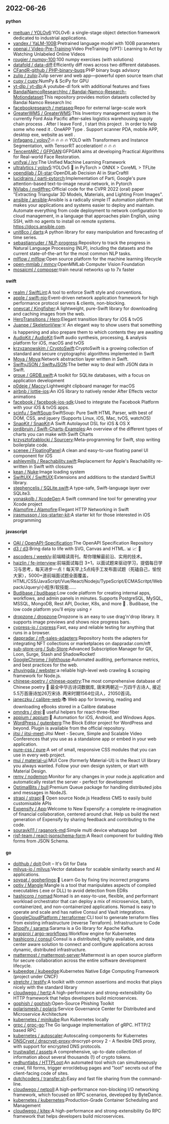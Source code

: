 ## 2022-06-26

#### python
* [meituan / YOLOv6](https://github.com/meituan/YOLOv6):YOLOv6: a single-stage object detection framework dedicated to industrial applications.
* [yandex / YaLM-100B](https://github.com/yandex/YaLM-100B):Pretrained language model with 100B parameters
* [openai / Video-Pre-Training](https://github.com/openai/Video-Pre-Training):Video PreTraining (VPT): Learning to Act by Watching Unlabeled Online Videos
* [rougier / numpy-100](https://github.com/rougier/numpy-100):100 numpy exercises (with solutions)
* [datafold / data-diff](https://github.com/datafold/data-diff):Efficiently diff rows across two different databases.
* [CFandR-github / PHP-binary-bugs](https://github.com/CFandR-github/PHP-binary-bugs):PHP binary bugs advisory
* [zulip / zulip](https://github.com/zulip/zulip):Zulip server and web app—powerful open source team chat
* [cupy / cupy](https://github.com/cupy/cupy):NumPy & SciPy for GPU
* [yt-dlp / yt-dlp](https://github.com/yt-dlp/yt-dlp):A youtube-dl fork with additional features and fixes
* [BandaiNamcoResearchInc / Bandai-Namco-Research-Motiondataset](https://github.com/BandaiNamcoResearchInc/Bandai-Namco-Research-Motiondataset):This repository provides motion datasets collected by Bandai Namco Research Inc
* [facebookresearch / metaseq](https://github.com/facebookresearch/metaseq):Repo for external large-scale work
* [GreaterWMS / GreaterWMS](https://github.com/GreaterWMS/GreaterWMS):This Inventory management system is the currently Ford Asia Pacific after-sales logistics warehousing supply chain process . After I leave Ford , I start this project . In order to help some who need it . OneAPP Type . Support scanner PDA, mobile APP, desktop exe, website as well .
* [jinfagang / yolov7](https://github.com/jinfagang/yolov7):🔥
🔥
🔥
🔥
YOLO with Transformers and Instance Segmentation, with TensorRT acceleration!
🔥
🔥
🔥
* [TencentARC / GFPGAN](https://github.com/TencentARC/GFPGAN):GFPGAN aims at developing Practical Algorithms for Real-world Face Restoration.
* [unifyai / ivy](https://github.com/unifyai/ivy):The Unified Machine Learning Framework
* [ultralytics / yolov5](https://github.com/ultralytics/yolov5):YOLOv5
🚀
in PyTorch > ONNX > CoreML > TFLite
* [opendilab / DI-star](https://github.com/opendilab/DI-star):OpenDILab Decision AI in StarCraftII
* [lucidrains / parti-pytorch](https://github.com/lucidrains/parti-pytorch):Implementation of Parti, Google's pure attention-based text-to-image neural network, in Pytorch
* [NVlabs / nvdiffrec](https://github.com/NVlabs/nvdiffrec):Official code for the CVPR 2022 (oral) paper "Extracting Triangular 3D Models, Materials, and Lighting From Images".
* [ansible / ansible](https://github.com/ansible/ansible):Ansible is a radically simple IT automation platform that makes your applications and systems easier to deploy and maintain. Automate everything from code deployment to network configuration to cloud management, in a language that approaches plain English, using SSH, with no agents to install on remote systems. https://docs.ansible.com.
* [unit8co / darts](https://github.com/unit8co/darts):A python library for easy manipulation and forecasting of time series.
* [sebastianruder / NLP-progress](https://github.com/sebastianruder/NLP-progress):Repository to track the progress in Natural Language Processing (NLP), including the datasets and the current state-of-the-art for the most common NLP tasks.
* [mlflow / mlflow](https://github.com/mlflow/mlflow):Open source platform for the machine learning lifecycle
* [open-mmlab / mmcv](https://github.com/open-mmlab/mmcv):OpenMMLab Computer Vision Foundation
* [mosaicml / composer](https://github.com/mosaicml/composer):train neural networks up to 7x faster

#### swift
* [realm / SwiftLint](https://github.com/realm/SwiftLint):A tool to enforce Swift style and conventions.
* [apple / swift-nio](https://github.com/apple/swift-nio):Event-driven network application framework for high performance protocol servers & clients, non-blocking.
* [onevcat / Kingfisher](https://github.com/onevcat/Kingfisher):A lightweight, pure-Swift library for downloading and caching images from the web.
* [HeroTransitions / Hero](https://github.com/HeroTransitions/Hero):Elegant transition library for iOS & tvOS
* [Juanpe / SkeletonView](https://github.com/Juanpe/SkeletonView):☠️
An elegant way to show users that something is happening and also prepare them to which contents they are awaiting
* [AudioKit / AudioKit](https://github.com/AudioKit/AudioKit):Swift audio synthesis, processing, & analysis platform for iOS, macOS and tvOS
* [krzyzanowskim / CryptoSwift](https://github.com/krzyzanowskim/CryptoSwift):CryptoSwift is a growing collection of standard and secure cryptographic algorithms implemented in Swift
* [Moya / Moya](https://github.com/Moya/Moya):Network abstraction layer written in Swift.
* [SwiftyJSON / SwiftyJSON](https://github.com/SwiftyJSON/SwiftyJSON):The better way to deal with JSON data in Swift.
* [groue / GRDB.swift](https://github.com/groue/GRDB.swift):A toolkit for SQLite databases, with a focus on application development
* [p0deje / Maccy](https://github.com/p0deje/Maccy):Lightweight clipboard manager for macOS
* [airbnb / lottie-ios](https://github.com/airbnb/lottie-ios):An iOS library to natively render After Effects vector animations
* [facebook / facebook-ios-sdk](https://github.com/facebook/facebook-ios-sdk):Used to integrate the Facebook Platform with your iOS & tvOS apps.
* [scinfu / SwiftSoup](https://github.com/scinfu/SwiftSoup):SwiftSoup: Pure Swift HTML Parser, with best of DOM, CSS, and jquery (Supports Linux, iOS, Mac, tvOS, watchOS)
* [SnapKit / SnapKit](https://github.com/SnapKit/SnapKit):A Swift Autolayout DSL for iOS & OS X
* [jordibruin / Swift-Charts-Examples](https://github.com/jordibruin/Swift-Charts-Examples):An overview of the different types of charts you can make with Swift Charts
* [krzysztofzablocki / Sourcery](https://github.com/krzysztofzablocki/Sourcery):Meta-programming for Swift, stop writing boilerplate code.
* [scenee / FloatingPanel](https://github.com/scenee/FloatingPanel):A clean and easy-to-use floating panel UI component for iOS
* [ashleymills / Reachability.swift](https://github.com/ashleymills/Reachability.swift):Replacement for Apple's Reachability re-written in Swift with closures
* [kean / Nuke](https://github.com/kean/Nuke):Image loading system
* [SwiftUIX / SwiftUIX](https://github.com/SwiftUIX/SwiftUIX):Extensions and additions to the standard SwiftUI library.
* [stephencelis / SQLite.swift](https://github.com/stephencelis/SQLite.swift):A type-safe, Swift-language layer over SQLite3.
* [yonaskolb / XcodeGen](https://github.com/yonaskolb/XcodeGen):A Swift command line tool for generating your Xcode project
* [Alamofire / Alamofire](https://github.com/Alamofire/Alamofire):Elegant HTTP Networking in Swift
* [jrasmusson / ios-starter-kit](https://github.com/jrasmusson/ios-starter-kit):A starter kit for those interested in iOS programming

#### javascript
* [OAI / OpenAPI-Specification](https://github.com/OAI/OpenAPI-Specification):The OpenAPI Specification Repository
* [d3 / d3](https://github.com/d3/d3):Bring data to life with SVG, Canvas and HTML.
📊
📈
🎉
* [ascoders / weekly](https://github.com/ascoders/weekly):前端精读周刊。帮你理解最前沿、实用的技术。
* [haizlin / fe-interview](https://github.com/haizlin/fe-interview):前端面试每日 3+1，以面试题来驱动学习，提倡每日学习与思考，每天进步一点！每天早上5点纯手工发布面试题（死磕自己，愉悦大家），5000+道前端面试题全面覆盖，HTML/CSS/JavaScript/Vue/React/Nodejs/TypeScript/ECMAScritpt/Webpack/Jquery/小程序/软技能……
* [Budibase / budibase](https://github.com/Budibase/budibase):Low code platform for creating internal apps, workflows, and admin panels in minutes. Supports PostgreSQL, MySQL, MSSQL, MongoDB, Rest API, Docker, K8s, and more
🚀
. Budibase, the low code platform you'll enjoy using
⚡
* [dropzone / dropzone](https://github.com/dropzone/dropzone):Dropzone is an easy to use drag'n'drop library. It supports image previews and shows nice progress bars.
* [cypress-io / cypress](https://github.com/cypress-io/cypress):Fast, easy and reliable testing for anything that runs in a browser.
* [dappradar / nft-sales-adapters](https://github.com/dappradar/nft-sales-adapters):Repository hosts the adapters for integrating NFT collections or marketplaces on dappradar.com/nft
* [sub-store-org / Sub-Store](https://github.com/sub-store-org/Sub-Store):Advanced Subscription Manager for QX, Loon, Surge, Stash and ShadowRocket!
* [GoogleChrome / lighthouse](https://github.com/GoogleChrome/lighthouse):Automated auditing, performance metrics, and best practices for the web.
* [zhuyingda / webster](https://github.com/zhuyingda/webster):a reliable high-level web crawling & scraping framework for Node.js.
* [chinese-poetry / chinese-poetry](https://github.com/chinese-poetry/chinese-poetry):The most comprehensive database of Chinese poetry
🧶
最全中华古诗词数据库, 唐宋两朝近一万四千古诗人, 接近5.5万首唐诗加26万宋诗. 两宋时期1564位词人，21050首词。
* [janeczku / calibre-web](https://github.com/janeczku/calibre-web):📚
Web app for browsing, reading and downloading eBooks stored in a Calibre database
* [pmndrs / drei](https://github.com/pmndrs/drei):🥉
useful helpers for react-three-fiber
* [appium / appium](https://github.com/appium/appium):📱
Automation for iOS, Android, and Windows Apps.
* [WordPress / gutenberg](https://github.com/WordPress/gutenberg):The Block Editor project for WordPress and beyond. Plugin is available from the official repository.
* [jitsi / jitsi-meet](https://github.com/jitsi/jitsi-meet):Jitsi Meet - Secure, Simple and Scalable Video Conferences that you use as a standalone app or embed in your web application.
* [pure-css / pure](https://github.com/pure-css/pure):A set of small, responsive CSS modules that you can use in every web project.
* [mui / material-ui](https://github.com/mui/material-ui):MUI Core (formerly Material-UI) is the React UI library you always wanted. Follow your own design system, or start with Material Design.
* [remy / nodemon](https://github.com/remy/nodemon):Monitor for any changes in your node.js application and automatically restart the server - perfect for development
* [OptimalBits / bull](https://github.com/OptimalBits/bull):Premium Queue package for handling distributed jobs and messages in NodeJS.
* [strapi / strapi](https://github.com/strapi/strapi):🚀
Open source Node.js Headless CMS to easily build customisable APIs
* [Expensify / App](https://github.com/Expensify/App):Welcome to New Expensify: a complete re-imagination of financial collaboration, centered around chat. Help us build the next generation of Expensify by sharing feedback and contributing to the code.
* [souravkl11 / raganork-md](https://github.com/souravkl11/raganork-md):Simple multi device whatsapp bot
* [rjsf-team / react-jsonschema-form](https://github.com/rjsf-team/react-jsonschema-form):A React component for building Web forms from JSON Schema.

#### go
* [dolthub / dolt](https://github.com/dolthub/dolt):Dolt – It's Git for Data
* [milvus-io / milvus](https://github.com/milvus-io/milvus):Vector database for scalable similarity search and AI applications.
* [soypat / gopherlings](https://github.com/soypat/gopherlings):📘️
Learn Go by fixing tiny incorrect programs
* [optiv / Mangle](https://github.com/optiv/Mangle):Mangle is a tool that manipulates aspects of compiled executables (.exe or DLL) to avoid detection from EDRs
* [hashicorp / nomad](https://github.com/hashicorp/nomad):Nomad is an easy-to-use, flexible, and performant workload orchestrator that can deploy a mix of microservice, batch, containerized, and non-containerized applications. Nomad is easy to operate and scale and has native Consul and Vault integrations.
* [GoogleCloudPlatform / terraformer](https://github.com/GoogleCloudPlatform/terraformer):CLI tool to generate terraform files from existing infrastructure (reverse Terraform). Infrastructure to Code
* [Shopify / sarama](https://github.com/Shopify/sarama):Sarama is a Go library for Apache Kafka.
* [argoproj / argo-workflows](https://github.com/argoproj/argo-workflows):Workflow engine for Kubernetes
* [hashicorp / consul](https://github.com/hashicorp/consul):Consul is a distributed, highly available, and data center aware solution to connect and configure applications across dynamic, distributed infrastructure.
* [mattermost / mattermost-server](https://github.com/mattermost/mattermost-server):Mattermost is an open source platform for secure collaboration across the entire software development lifecycle.
* [kubeedge / kubeedge](https://github.com/kubeedge/kubeedge):Kubernetes Native Edge Computing Framework (project under CNCF)
* [stretchr / testify](https://github.com/stretchr/testify):A toolkit with common assertions and mocks that plays nicely with the standard library
* [cloudwego / hertz](https://github.com/cloudwego/hertz):A high-performance and strong-extensibility Go HTTP framework that helps developers build microservices.
* [gophish / gophish](https://github.com/gophish/gophish):Open-Source Phishing Toolkit
* [polarismesh / polaris](https://github.com/polarismesh/polaris):Service Governance Center for Distributed and Microservice Architecture
* [kubernetes / minikube](https://github.com/kubernetes/minikube):Run Kubernetes locally
* [grpc / grpc-go](https://github.com/grpc/grpc-go):The Go language implementation of gRPC. HTTP/2 based RPC
* [kubernetes / autoscaler](https://github.com/kubernetes/autoscaler):Autoscaling components for Kubernetes
* [DNSCrypt / dnscrypt-proxy](https://github.com/DNSCrypt/dnscrypt-proxy):dnscrypt-proxy 2 - A flexible DNS proxy, with support for encrypted DNS protocols.
* [trustwallet / assets](https://github.com/trustwallet/assets):A comprehensive, up-to-date collection of information about several thousands (!) of crypto tokens.
* [redhuntlabs / HTTPLoot](https://github.com/redhuntlabs/HTTPLoot):An automated tool which can simultaneously crawl, fill forms, trigger error/debug pages and "loot" secrets out of the client-facing code of sites.
* [dutchcoders / transfer.sh](https://github.com/dutchcoders/transfer.sh):Easy and fast file sharing from the command-line.
* [cloudwego / netpoll](https://github.com/cloudwego/netpoll):A high-performance non-blocking I/O networking framework, which focused on RPC scenarios, developed by ByteDance.
* [kubernetes / kubernetes](https://github.com/kubernetes/kubernetes):Production-Grade Container Scheduling and Management
* [cloudwego / kitex](https://github.com/cloudwego/kitex):A high-performance and strong-extensibility Go RPC framework that helps developers build microservices.
